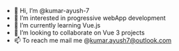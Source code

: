 - 👋 Hi, I’m @kumar-ayush-7
- 👀 I’m interested in progressive webApp development
- 🌱 I’m currently learning Vue.js
- 💞️ I’m looking to collaborate on Vue 3 projects
- 📫 To reach me mail me @kumar.ayush7@outlook.com

<!---
kumar-ayush-7/kumar-ayush-7 is a ✨ special ✨ repository because its `README.md` (this file) appears on your GitHub profile.
You can click the Preview link to take a look at your changes. 
--->
